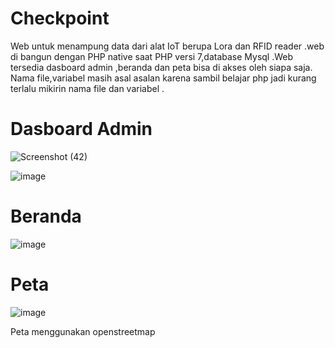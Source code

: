 # Checkpoint

Web untuk menampung data dari alat IoT berupa Lora dan RFID reader .web di bangun dengan PHP native saat PHP versi 7,database Mysql .Web tersedia dasboard admin ,beranda dan peta bisa di akses oleh siapa saja.
Nama file,variabel masih asal asalan karena sambil belajar php jadi kurang terlalu mikirin nama file dan variabel .

# Dasboard Admin

![Screenshot (42)](https://user-images.githubusercontent.com/72199625/230561017-53ba97e6-884d-49db-bf09-c362630eb5e1.png)


![image](https://user-images.githubusercontent.com/72199625/230558285-496a40b3-dced-40ad-9cd5-7ec2c462a722.png)

# Beranda

![image](https://user-images.githubusercontent.com/72199625/230558321-591cc7ca-330b-40b3-a62a-2a3cc69e694e.png)

# Peta

![image](https://user-images.githubusercontent.com/72199625/230558370-2c9d5ce1-c05c-47e2-8643-e3c5b7425382.png)

Peta menggunakan openstreetmap
